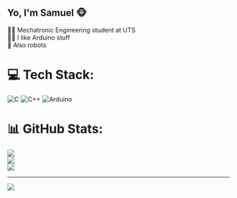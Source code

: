 ## Yo, I'm Samuel 🐵

👨‍🎓 Mechatronic Engineering student at UTS<br/>
👨‍💻 I like Arduino stuff<br/>
🤖 Also robots<br/>


# 💻 Tech Stack:
![C](https://img.shields.io/badge/c-%2300599C.svg?style=for-the-badge&logo=c&logoColor=white) ![C++](https://img.shields.io/badge/c++-%2300599C.svg?style=for-the-badge&logo=c%2B%2B&logoColor=white) ![Arduino](https://img.shields.io/badge/-Arduino-00979D?style=for-the-badge&logo=Arduino&logoColor=white)
# 📊 GitHub Stats:
![](https://github-readme-stats.vercel.app/api?username=munkee-code&theme=merko&hide_border=false&include_all_commits=false&count_private=false)<br/>
![](https://nirzak-streak-stats.vercel.app/?user=munkee-code&theme=merko&hide_border=false)<br/>
![](https://github-readme-stats.vercel.app/api/top-langs/?username=munkee-code&theme=merko&hide_border=false&include_all_commits=false&count_private=false&layout=compact)

---
[![](https://visitcount.itsvg.in/api?id=munkee-code&icon=0&color=0)](https://visitcount.itsvg.in)

<!-- Proudly created with GPRM ( https://gprm.itsvg.in ) -->
